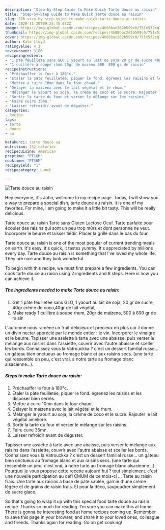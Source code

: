 ```yaml
---
description: "Step-by-Step Guide to Make Quick Tarte douce au raisin"
title: "Step-by-Step Guide to Make Quick Tarte douce au raisin"
slug: 876-step-by-step-guide-to-make-quick-tarte-douce-au-raisin
date: 2020-11-20T09:25:45.032Z
image: https://img-global.cpcdn.com/recipes/4b08bac262b509c0/751x532cq70/tarte-douce-au-raisin-photo-principale-de-la-recette.jpg
thumbnail: https://img-global.cpcdn.com/recipes/4b08bac262b509c0/751x532cq70/tarte-douce-au-raisin-photo-principale-de-la-recette.jpg
cover: https://img-global.cpcdn.com/recipes/4b08bac262b509c0/751x532cq70/tarte-douce-au-raisin-photo-principale-de-la-recette.jpg
author: Kate Lloyd
ratingvalue: 4.3
reviewcount: 3186
recipeingredient:
- "1 pte feuillete sans GLO 1 yaourt au lait de soja 20 gr de sucre 40gr crme de coco40gr de lait vgtal"
- "1 cuillère à soupe rhum 20gr de mazena 500  800 gr de raisin"
recipeinstructions:
- "Préchauffer le four à 180°c."
- "Étaler la pâte feuilletée, piquer le fond. égrenez les raisins et les disposer bien serrés."
- "Mettre à cuire 10mn dans le four chaud."
- "Délayer la maïzena avec le lait végétal et le rhum."
- "Mélanger le yaourt au soja, la crème de coco et le sucre. Rajouter le lait végétal amélioré."
- "Sortir la tarte du four et verser le mélange sur les raisins."
- "Faire cuire 35mn."
- "Laisser refroidir avant de déguster."
categories:
- Recipe
tags:
- tarte
- douce
- au

katakunci: tarte douce au 
nutrition: 232 calories
recipecuisine: American
preptime: "PT16M"
cooktime: "PT56M"
recipeyield: "1"
recipecategory: Lunch

---
```



![Tarte douce au raisin](https://img-global.cpcdn.com/recipes/4b08bac262b509c0/751x532cq70/tarte-douce-au-raisin-photo-principale-de-la-recette.jpg)

Hey everyone, it's John, welcome to my recipe page. Today, I will show you a way to prepare a special dish, tarte douce au raisin. It is one of my favorites. For mine, I am going to make it a little bit tasty. This will be really delicious.

Tarte douce au raisin Tarte sans Gluten Lactose Oeuf. Tarte parfaite pour écouler des raisins qui sont un peu trop mûrs et dont personne ne veut. Incorporer le beurre et laisser tiédir. Placer la grille dans le bas du four.

Tarte douce au raisin is one of the most popular of current trending meals on earth. It's easy, it's quick, it tastes yummy. It's appreciated by millions every day. Tarte douce au raisin is something that I've loved my whole life. They are nice and they look wonderful.


To begin with this recipe, we must first prepare a few ingredients. You can cook tarte douce au raisin using 2 ingredients and 8 steps. Here is how you can achieve it.

<!--inarticleads1-->

##### The ingredients needed to make Tarte douce au raisin:

1. Get 1 pâte feuilletée sans GLO, 1 yaourt au lait de soja, 20 gr de sucre, 40gr crème de coco,40gr de lait végétal,
1. Make ready 1 cuillère à soupe rhum, 20gr de maïzena, 500 à 800 gr de raisin


L&#39;automne nous ramène un fruit délicieux et precieux en plus car il donne un divin nectar apprécié par le monde entier : le vin. Incorporer le vinaigre et le beurre. Tapisser une assiette à tarte avec une abaisse, puis verser le mélange aux raisins dans l&#39;assiette, couvrir avec l&#39;autre abaisse et sceller les bords. Connaissez vous la Vatrouckka ? c&#39;est un dessert familial russe… un gâteau bien onctueux au fromage blanc et aux raisins secs. (une tarte qui ressemble un peu, c&#39;est vrai, à notre tarte au fromage blanc alsacienne…). 

<!--inarticleads2-->

##### Steps to make Tarte douce au raisin:

1. Préchauffer le four à 180°c.
1. Étaler la pâte feuilletée, piquer le fond. égrenez les raisins et les disposer bien serrés.
1. Mettre à cuire 10mn dans le four chaud.
1. Délayer la maïzena avec le lait végétal et le rhum.
1. Mélanger le yaourt au soja, la crème de coco et le sucre. Rajouter le lait végétal amélioré.
1. Sortir la tarte du four et verser le mélange sur les raisins.
1. Faire cuire 35mn.
1. Laisser refroidir avant de déguster.


Tapisser une assiette à tarte avec une abaisse, puis verser le mélange aux raisins dans l&#39;assiette, couvrir avec l&#39;autre abaisse et sceller les bords. Connaissez vous la Vatrouckka ? c&#39;est un dessert familial russe… un gâteau bien onctueux au fromage blanc et aux raisins secs. (une tarte qui ressemble un peu, c&#39;est vrai, à notre tarte au fromage blanc alsacienne…). Pourquoi je vous propose cette recette aujourd&#39;hui ? tout simplement. c&#39;est une nouvelle participation au défi CMUM de ce mois-ci … Tarte au raisin frais. Une tarte aux raisins à base de pâte sablée, garnie d&#39;une crème légère et de grains de raisin frais. Et pour la déco, saupoudrer simplement de sucre glace. 

So that's going to wrap it up with this special food tarte douce au raisin recipe. Thanks so much for reading. I'm sure you can make this at home. There is gonna be interesting food at home recipes coming up. Remember to save this page in your browser, and share it to your loved ones, colleague and friends. Thanks again for reading. Go on get cooking!
